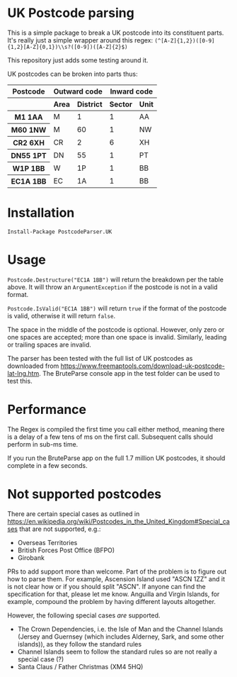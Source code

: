 # UK Postcode parsing
This is a simple package to break a UK postcode into its constituent parts.
It's really just a simple wrapper around this regex:
`(^[A-Z]{1,2})([0-9]{1,2}[A-Z]{0,1})\\s?([0-9])([A-Z]{2}$) `

This repository just adds some testing around it.

UK postcodes can be broken into parts thus:

<table>
    <thead>
        <tr><th>Postcode</th><th colspan=2>Outward code</th><th colspan=2>Inward code</th>
        </tr>
        <tr><th>&nbsp;</th><th>Area</th><th>District</th><th>Sector</th><th>Unit</th> </tr>
    </thead>
    <tbody>
        <tr><th>M1 1AA  </th><td>M </td><td> 1</td><td>1</td><td>AA</td></tr>
        <tr><th>M60 1NW </th><td>M </td><td>60</td><td>1</td><td>NW</td></tr>
        <tr><th>CR2 6XH </th><td>CR</td><td> 2</td><td>6</td><td>XH</td></tr>
        <tr><th>DN55 1PT</th><td>DN</td><td>55</td><td>1</td><td>PT</td></tr>
        <tr><th>W1P 1BB </th><td>W </td><td>1P</td><td>1</td><td>BB</td></tr>
        <tr><th>EC1A 1BB</th><td>EC</td><td>1A</td><td>1</td><td>BB</td></tr>
    </tbody>
</table>

# Installation
`Install-Package PostcodeParser.UK`

# Usage
`Postcode.Destructure("EC1A 1BB")` will return the breakdown per the table above.
It will throw an `ArgumentException` if the postcode is not in a valid format.

`Postcode.IsValid("EC1A 1BB")` will return `true` if the format of the postcode is valid, otherwise it will return `false`.

The space in the middle of the postcode is optional. However, only zero or one spaces are accepted; more than one space is invalid. Similarly, leading or trailing spaces are invalid.

The parser has been tested with the full list of UK postcodes as downloaded from https://www.freemaptools.com/download-uk-postcode-lat-lng.htm. The BruteParse console app in the test folder can be used to test this.

# Performance
The Regex is compiled the first time you call either method, meaning there is a delay of a few tens of ms on the first call. Subsequent calls should perform in sub-ms time.

If you run the BruteParse app on the full 1.7 million UK postcodes, it should complete in a few seconds.

# Not supported postcodes
There are certain special cases as outlined in https://en.wikipedia.org/wiki/Postcodes_in_the_United_Kingdom#Special_cases that are not supported, e.g.:
- Overseas Territories
- British Forces Post Office (BFPO)
- Girobank

PRs to add support more than welcome. Part of the problem is to figure out how to parse them. For example, Ascension Island used "ASCN 1ZZ" and it is not clear how or if you should split "ASCN". If anyone can find the specification for that, please let me know. Anguilla and Virgin Islands, for example, compound the problem by having different layouts altogether.

However, the following special cases *are* supported.
- The Crown Dependencies, i.e. the Isle of Man and the Channel Islands (Jersey and Guernsey (which includes Alderney, Sark, and some other islands)), as they follow the standard rules
- Channel Islands seem to follow the standard rules so are not really a special case (?)
- Santa Claus / Father Christmas (XM4 5HQ)
